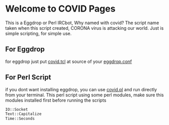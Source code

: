 # Welcome to COVID Pages
This is a Eggdrop or Perl IRCbot, 
Why named with covid? The script name taken when this script created, CORONA virus is attacking our world.
Just is simple scripting, for simple use.

## For Eggdrop
for eggdrop just put [covid.tcl](https://raw.githubusercontent.com/ijoo/Covid/main/Covid.tcl) at source of your [eggdrop.conf](https://raw.githubusercontent.com/ijoo/Covid/main/eggdrop.conf)

## For Perl Script
if you dont want installing eggdrop, you can use [covid.pl](https://raw.githubusercontent.com/ijoo/Covid/main/Covid.pl) and run directly from your terminal.
This perl script using some perl modules, make sure this modules installed first before running the scripts

```markdown
IO::Socket
Text::Capitalize
Time::Seconds
```
